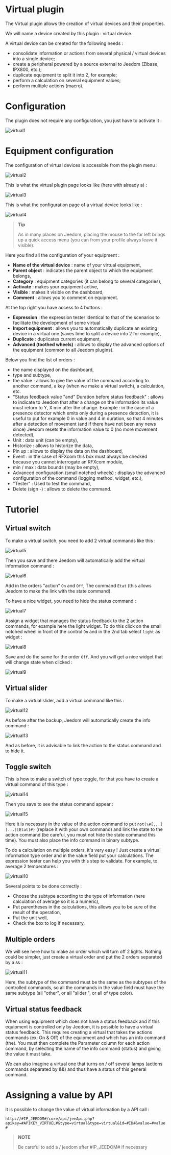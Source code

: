 # Virtual plugin

The Virtual plugin allows the creation of virtual devices and their properties.

We will name a device created by this plugin : virtual device.

A virtual device can be created for the following needs :

-   consolidate information or actions from several physical / virtual devices into a single device;
-   create a peripheral powered by a source external to Jeedom (Zibase, IPX800, etc.);
-   duplicate equipment to split it into 2, for example;
-   perform a calculation on several equipment values;
-   perform multiple actions (macro).

# Configuration

The plugin does not require any configuration, you just have to activate it :

![virtual1](./images/virtual1.png)

# Equipment configuration

The configuration of virtual devices is accessible from the plugin menu :

![virtual2](./images/virtual2.png)

This is what the virtual plugin page looks like (here with already a) :

![virtual3](./images/virtual3.png)

This is what the configuration page of a virtual device looks like :

![virtual4](./images/virtual4.png)

> **Tip**
>
> As in many places on Jeedom, placing the mouse to the far left brings up a quick access menu (you can from your profile always leave it visible).

Here you find all the configuration of your equipment :

-   **Name of the virtual device** : name of your virtual equipment,
-   **Parent object** : indicates the parent object to which the equipment belongs,
-   **Category** : equipment categories (it can belong to several categories),
-   **Activate** : makes your equipment active,
-   **Visible** : makes it visible on the dashboard,
-   **Comment** : allows you to comment on equipment.

At the top right you have access to 4 buttons :

-   **Expression** : the expression tester identical to that of the scenarios to facilitate the development of some virtual
-   **Import equipment** : allows you to automatically duplicate an existing device in a virtual one (saves time to split a device into 2 for example),
-   **Duplicate** : duplicates current equipment,
-   **Advanced (toothed wheels)** : allows to display the advanced options of the equipment (common to all Jeedom plugins).

Below you find the list of orders :

-   the name displayed on the dashboard,
-   type and subtype,
-   the value : allows to give the value of the command according to another command, a key (when we make a virtual switch), a calculation, etc.
-   "Status feedback value "and" Duration before status feedback" : allows to indicate to Jeedom that after a change on the information its value must return to Y, X min after the change. Example : in the case of a presence detector which emits only during a presence detection, it is useful to put for example 0 in value and 4 in duration, so that 4 minutes after a detection of movement (and if there have not been any news since) Jeedom resets the information value to 0 (no more movement detected),
-   Unit : data unit (can be empty),
-   Historize : allows to historize the data,
-   Pin up : allows to display the data on the dashboard,
-   Event : in the case of RFXcom this box must always be checked because you cannot interrogate an RFXcom module,
-   min / max : data bounds (may be empty),
-   Advanced configuration (small notched wheels) : displays the advanced configuration of the command (logging method, widget, etc.),
-   "Tester" : Used to test the command,
-   Delete (sign -) : allows to delete the command.

# Tutoriel

## Virtual switch

To make a virtual switch, you need to add 2 virtual commands like this :

![virtual5](./images/virtual5.png)

Then you save and there Jeedom will automatically add the virtual information command :

![virtual6](./images/virtual6.png)

Add in the orders "action" ``On`` and ``Off``, The command ``Etat`` (this allows Jeedom to make the link with the state command).

To have a nice widget, you need to hide the status command :

![virtual7](./images/virtual7.png)

Assign a widget that manages the status feedback to the 2 action commands, for example here the light widget. To do this click on the small notched wheel in front of the control ``On`` and in the 2nd tab select ``light`` as widget :

![virtual8](./images/virtual8.png)

Save and do the same for the order ``Off``. And you will get a nice widget that will change state when clicked :

![virtual9](./images/virtual9.png)

## Virtual slider

To make a virtual slider, add a virtual command like this :

![virtual12](./images/virtual12.png)

As before after the backup, Jeedom will automatically create the info command :

![virtual13](./images/virtual13.png)

And as before, it is advisable to link the action to the status command and to hide it.

## Toggle switch

This is how to make a switch of type toggle, for that you have to create a virtual command of this type :

![virtual14](./images/virtual14.png)

Then you save to see the status command appear :

![virtual15](./images/virtual15.png)

Here it is necessary in the value of the action command to put ``not(\#[...][...][Etat]#)`` (replace it with your own command) and link the state to the action command (be careful, you must not hide the state command this time). You must also place the info command in binary subtype.

To do a calculation on multiple orders, it's very easy ! Just create a virtual information type order and in the value field put your calculations. The expression tester can help you with this step to validate. For example, to average 2 temperatures :

![virtual10](./images/virtual10.png)

Several points to be done correctly :

-   Choose the subtype according to the type of information (here calculation of average so it is a numeric),
-   Put parentheses in the calculations, this allows you to be sure of the result of the operation,
-   Put the unit well,
-   Check the box to log if necessary,



## Multiple orders


We will see here how to make an order which will turn off 2 lights. Nothing could be simpler, just create a virtual order and put the 2 orders separated by a ``&&`` :

![virtual11](./images/virtual11.png)

Here, the subtype of the command must be the same as the subtypes of the controlled commands, so all the commands in the value field must have the same subtype (all "other", or all "slider ", or all of type color).

## Virtual status feedback

When using equipment which does not have a status feedback and if this equipment is controlled only by Jeedom, it is possible to have a virtual status feedback. This requires creating a virtual that takes the actions commands (ex: On & Off) of the equipment and which has an info command (the). You must then complete the Parameter column for each action command, by selecting the name of the info command (status) and giving the value it must take.

We can also imagine a virtual one that turns on / off several lamps (actions commands separated by &&) and thus have a status of this general command.

# Assigning a value by API

It is possible to change the value of virtual information by a
API call :

``http://#IP_JEEDOM#/core/api/jeeApi.php?apikey=#APIKEY_VIRTUEL#&type=virtual&type=virtual&id=#ID#&value=#value#``

> **NOTE**
>
> Be careful to add a / jeedom after \#IP\_JEEDOM\# if necessary
